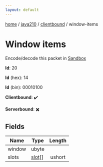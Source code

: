 ```yaml
---
layout: default
---
```


[home](/)  /  [java210](/protocol/java210)  /  [clientbound](/protocol/java210/clientbound)  /  window-items

# Window items

Encode/decode this packet in [Sandbox](../../../sandbox/java210#Clientbound.WindowItems)

**Id**: 20

**Id** (hex): 14

**Id** (bin): 00010100

**Clientbound**: ✔️

**Serverbound**: ✖️

## Fields

Name | Type | Length
---|---|:---:
window | ubyte | [](/protocol/java210/types/)
slots | [slot](/protocol/java210/types/slot)[] | ushort
